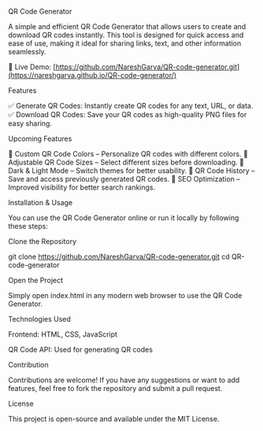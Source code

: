 QR Code Generator

A simple and efficient QR Code Generator that allows users to create and download QR codes instantly. This tool is designed for quick access and ease of use, making it ideal for sharing links, text, and other information seamlessly.

🚀 Live Demo: [https://github.com/NareshGarva/QR-code-generator.git](https://nareshgarva.github.io/QR-code-generator/)

Features

✅ Generate QR Codes: Instantly create QR codes for any text, URL, or data.
✅ Download QR Codes: Save your QR codes as high-quality PNG files for easy sharing.

Upcoming Features

🚀 Custom QR Code Colors – Personalize QR codes with different colors.
🚀 Adjustable QR Code Sizes – Select different sizes before downloading.
🚀 Dark & Light Mode – Switch themes for better usability.
🚀 QR Code History – Save and access previously generated QR codes.
🚀 SEO Optimization – Improved visibility for better search rankings.

Installation & Usage

You can use the QR Code Generator online or run it locally by following these steps:

Clone the Repository

git clone https://github.com/NareshGarva/QR-code-generator.git
cd QR-code-generator

Open the Project

Simply open index.html in any modern web browser to use the QR Code Generator.

Technologies Used

Frontend: HTML, CSS, JavaScript

QR Code API: Used for generating QR codes


Contribution

Contributions are welcome! If you have any suggestions or want to add features, feel free to fork the repository and submit a pull request.

License

This project is open-source and available under the MIT License.
